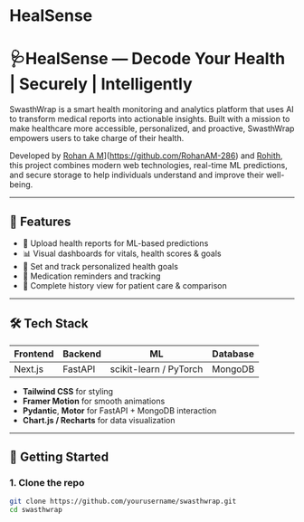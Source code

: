 # HealSense
# 🩺HealSense — Decode Your Health | Securely | Intelligently

SwasthWrap is a smart health monitoring and analytics platform that uses AI to transform medical reports into actionable insights. Built with a mission to make healthcare more accessible, personalized, and proactive, SwasthWrap empowers users to take charge of their health.

Developed by [Rohan A M]([https://github.com/yourusername)](https://github.com/RohanAM-286) and [Rohith](https://github.com/JustCool0208), this project combines modern web technologies, real-time ML predictions, and secure storage to help individuals understand and improve their well-being.

---

## 🌟 Features

- 📄 Upload health reports for ML-based predictions
- 📊 Visual dashboards for vitals, health scores & goals
- 🎯 Set and track personalized health goals
- 💊 Medication reminders and tracking
- 📁 Complete history view for patient care & comparison

---

## 🛠 Tech Stack

| Frontend | Backend | ML | Database |
|----------|---------|----|----------|
| Next.js  | FastAPI | scikit-learn / PyTorch | MongoDB |

- **Tailwind CSS** for styling  
- **Framer Motion** for smooth animations  
- **Pydantic**, **Motor** for FastAPI + MongoDB interaction  
- **Chart.js / Recharts** for data visualization

---

## 🚀 Getting Started

### 1. Clone the repo

```bash
git clone https://github.com/yourusername/swasthwrap.git
cd swasthwrap


